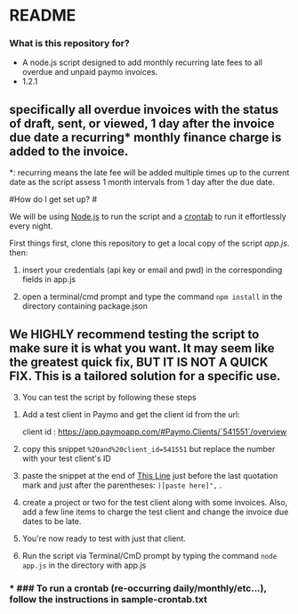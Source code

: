 # README #

### What is this repository for? ###

* A node.js script designed to add monthly recurring late fees to all overdue and unpaid paymo invoices.
* 1.2.1 
##  specifically all overdue invoices with the status of draft, sent, or viewed, 1 day after the invoice due date a recurring* monthly finance charge is added to the invoice. 

*: recurring means the late fee will be added multiple times up to the current date as the script assess 1 month intervals from 1 day after the due date.

#How do I get set up? #

We will be using [Node.js](https://nodejs.org/en/) to run the script and a [crontab](http://www.computerhope.com/unix/ucrontab.htm) to run it effortlessly every night.

First things first, clone this repository to get a local copy of the script *app.js*. then:

1)  insert your credentials (api key or email and pwd) in the corresponding fields in app.js

2)  open a terminal/cmd prompt and type the  command  ` npm install ` in the directory containing package.json

## We HIGHLY recommend testing the script to make sure it is what you want. It may seem like the greatest quick fix, BUT IT IS NOT A QUICK FIX. This is a tailored solution for a specific use.

3)  You can test the script by following these steps

   1. Add a test client in Paymo and get the client id from the url:
              
      client id : https://app.paymoapp.com/#Paymo.Clients/`541551`/overview

   2. copy this snippet ` %20and%20client_id=541551 ` but replace the number with your test client's ID
 
   3. paste the snippet at the end of [This Line](https://bitbucket.org/JhOnNeY/paymo-late-fee-adder/annotate/48bd20d81ad4deb0e54bdb305868a852ebb4b53c/app.js?at=master&fileviewer=file-view-default#app.js-48) just before the last quotation mark and just after the parentheses: ` )[paste here]", ` .

   4. create a project or two for the test client along with some invoices. Also, add a few line items to charge the test client and change the invoice due dates to be late.
   
   5. You're now ready to test with just that client.

   6. Run the script via Terminal/CmD prompt by typing the command ` node app.js ` in the directory with app.js


### * ### To run a crontab (re-occurring daily/monthly/etc...), follow the instructions in sample-crontab.txt
